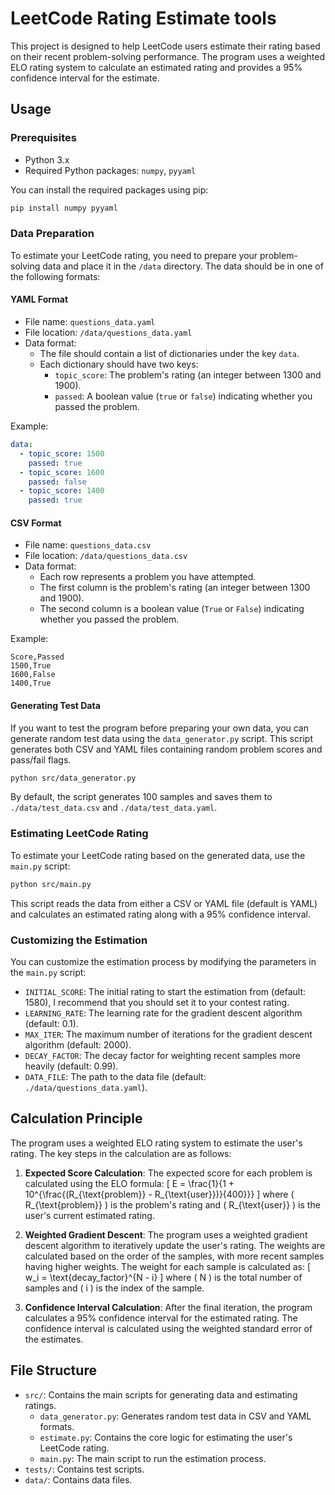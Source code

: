 # LeetCode Rating Estimate tools

This project is designed to help LeetCode users estimate their rating based on their recent problem-solving performance. The program uses a weighted ELO rating system to calculate an estimated rating and provides a 95% confidence interval for the estimate.

## Usage

### Prerequisites
- Python 3.x
- Required Python packages: `numpy`, `pyyaml`

You can install the required packages using pip:
```bash
pip install numpy pyyaml
```

### Data Preparation
To estimate your LeetCode rating, you need to prepare your problem-solving data and place it in the `/data` directory. The data should be in one of the following formats:

#### YAML Format
- File name: `questions_data.yaml`
- File location: `/data/questions_data.yaml`
- Data format:
  - The file should contain a list of dictionaries under the key `data`.
  - Each dictionary should have two keys:
    - `topic_score`: The problem's rating (an integer between 1300 and 1900).
    - `passed`: A boolean value (`true` or `false`) indicating whether you passed the problem.

Example:
```yaml
data:
  - topic_score: 1500
    passed: true
  - topic_score: 1600
    passed: false
  - topic_score: 1400
    passed: true
```

#### CSV Format
- File name: `questions_data.csv`
- File location: `/data/questions_data.csv`
- Data format:
  - Each row represents a problem you have attempted.
  - The first column is the problem's rating (an integer between 1300 and 1900).
  - The second column is a boolean value (`True` or `False`) indicating whether you passed the problem.

Example:
```
Score,Passed
1500,True
1600,False
1400,True
```



#### Generating Test Data
If you want to test the program before preparing your own data, you can generate random test data using the `data_generator.py` script. This script generates both CSV and YAML files containing random problem scores and pass/fail flags.

```bash
python src/data_generator.py
```

By default, the script generates 100 samples and saves them to `./data/test_data.csv` and `./data/test_data.yaml`.

### Estimating LeetCode Rating
To estimate your LeetCode rating based on the generated data, use the `main.py` script:

```bash
python src/main.py
```

This script reads the data from either a CSV or YAML file (default is YAML) and calculates an estimated rating along with a 95% confidence interval.

### Customizing the Estimation
You can customize the estimation process by modifying the parameters in the `main.py` script:

- `INITIAL_SCORE`: The initial rating to start the estimation from (default: 1580), I recommend that you should set it to your contest rating.
- `LEARNING_RATE`: The learning rate for the gradient descent algorithm (default: 0.1).
- `MAX_ITER`: The maximum number of iterations for the gradient descent algorithm (default: 2000).
- `DECAY_FACTOR`: The decay factor for weighting recent samples more heavily (default: 0.99).
- `DATA_FILE`: The path to the data file (default: `./data/questions_data.yaml`).

## Calculation Principle

The program uses a weighted ELO rating system to estimate the user's rating. The key steps in the calculation are as follows:

1. **Expected Score Calculation**: The expected score for each problem is calculated using the ELO formula:
   \[
   E = \frac{1}{1 + 10^{\frac{(R_{\text{problem}} - R_{\text{user}})}{400}}}
   \]
   where \( R_{\text{problem}} \) is the problem's rating and \( R_{\text{user}} \) is the user's current estimated rating.

2. **Weighted Gradient Descent**: The program uses a weighted gradient descent algorithm to iteratively update the user's rating. The weights are calculated based on the order of the samples, with more recent samples having higher weights. The weight for each sample is calculated as:
   \[
   w_i = \text{decay\_factor}^{N - i}
   \]
   where \( N \) is the total number of samples and \( i \) is the index of the sample.

3. **Confidence Interval Calculation**: After the final iteration, the program calculates a 95% confidence interval for the estimated rating. The confidence interval is calculated using the weighted standard error of the estimates.

## File Structure

- `src/`: Contains the main scripts for generating data and estimating ratings.
  - `data_generator.py`: Generates random test data in CSV and YAML formats.
  - `estimate.py`: Contains the core logic for estimating the user's LeetCode rating.
  - `main.py`: The main script to run the estimation process.
- `tests/`: Contains test scripts.
- `data/`: Contains data files.